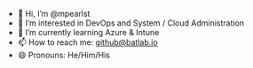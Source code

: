 - 👋 Hi, I’m @mpearlst
- 👀 I’m interested in DevOps and System / Cloud Administration
- 🌱 I’m currently learning Azure & Intune
- 📫 How to reach me: github@batlab.io
- 😄 Pronouns: He/Him/His
<!---
mpearlst/mpearlst is a ✨ special ✨ repository because its `README.md` (this file) appears on your GitHub profile.
You can click the Preview link to take a look at your changes.
--->
